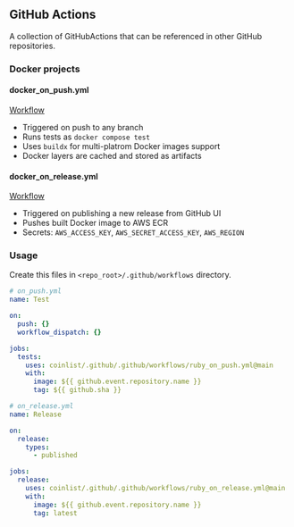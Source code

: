 ## GitHub Actions

A collection of GitHubActions that can be referenced in other GitHub repositories.

### Docker projects

#### docker_on_push.yml

[Workflow](./.github/workflows/docker_on_push.yml)

- Triggered on push to any branch
- Runs tests as `docker compose test`
- Uses `buildx` for multi-platrom Docker images support
- Docker layers are cached and stored as artifacts

#### docker_on_release.yml

[Workflow](./.github/workflows/docker_on_release.yml)

- Triggered on publishing a new release from GitHub UI
- Pushes built Docker image to AWS ECR
- Secrets: `AWS_ACCESS_KEY`, `AWS_SECRET_ACCESS_KEY`, `AWS_REGION`

### Usage

Create this files in `<repo_root>/.github/workflows` directory.

```yaml
# on_push.yml
name: Test

on:
  push: {}
  workflow_dispatch: {}

jobs:
  tests:
    uses: coinlist/.github/.github/workflows/ruby_on_push.yml@main
    with:
      image: ${{ github.event.repository.name }}
      tag: ${{ github.sha }}
```

```yaml
# on_release.yml
name: Release

on:
  release:
    types:
      - published

jobs:
  release:
    uses: coinlist/.github/.github/workflows/ruby_on_release.yml@main
    with:
      image: ${{ github.event.repository.name }}
      tag: latest
```

